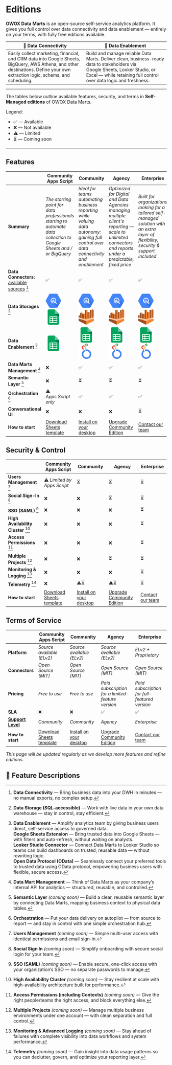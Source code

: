 # Editions

**OWOX Data Marts** is an open-source self-service analytics platform. It gives you full control over data connectivity and data enablement — entirely on your terms, with fully free editions available.

|🔌 **Data Connectivity** | 🚀 **Data Enablement** |
|-----------------------|-----------------------|
| Easily collect marketing, financial, and CRM data into Google Sheets, BigQuery, AWS Athena, and other destinations. Define your own extraction logic, schema, and scheduling. | Build and manage reliable Data Marts. Deliver clean, business-ready data to stakeholders via Google Sheets, Looker Studio, or Excel — while retaining full control over data logic and freshness. |

---

The tables below outline available features, security, and terms in **Self-Managed editions** of OWOX Data Marts.

Legend:

- ✅ — Available
- ❌ — Not available
- ⚠️ — Limited
- ⏳ — Coming soon

---

## Features

|                                                                             | **Community Apps Script**                                                                                           | **Community**                                                                                                                           | **Agency**                                                                                                                                                  | **Enterprise**                                                                                                                         |
|-----------------------------------------------------------------------------|---------------------------------------------------------------------------------------------------------------------|-----------------------------------------------------------------------------------------------------------------------------------------|-------------------------------------------------------------------------------------------------------------------------------------------------------------|----------------------------------------------------------------------------------------------------------------------------------------|
| **Summary**                                                                 | _The starting point for data professionals starting to automate data collection to Google Sheets and / or BigQuery_ | _Ideal for teams automating business reporting while valuing data autonomy: gaining full control over data connectivity and enablement_ | _Optimized for Digital and Data Agencies managing multiple client's reporting — scale to unlimited connectors and reports under a predictable, fixed price_ | _Built for organizations looking for a tailored self-managed solution with an extra layer of flexibility, security & support included_ |
| **Data Connectors:** [available sources](../../README.md#data-sources) [^1] | ✅                                                                                                                   | ✅                                                                                                                                       | ✅                                                                                                                                                           | ✅                                                                                                                                      |
| **Data Storages** [^2]                                                      | ![Google BigQuery](../public/bigquery.svg) ![Google Sheets](../public/g-sheets.svg)                                 | ![Google BigQuery](../public/bigquery.svg) ![AWS Athena](../public/athena.svg)                                                          | ![Google BigQuery](../public/bigquery.svg) ![AWS Athena](../public/athena.svg)                                                                              | ![Google BigQuery](../public/bigquery.svg) ![AWS Athena](../public/athena.svg)                                                         |
| **Data Enablement** [^3]                                                    | ![Google Sheets](../public/g-sheets.svg)                                                                            | ![Google Sheets](../public/g-sheets.svg) ![Looker Studio](../public/looker.svg)                                                         | ![Google Sheets](../public/g-sheets.svg) ![Looker Studio](../public/looker.svg)                                                                             | ![Google Sheets](../public/g-sheets.svg) ![Looker Studio](../public/looker.svg)                                                        |
| **Data Marts Management** [^4]                                              | ❌                                                                                                                   | ✅                                                                                                                                       | ✅                                                                                                                                                           | ✅                                                                                                                                      |
| **Semantic Layer** [^5]                                                     | ❌                                                                                                                   | ⏳                                                                                                                                       | ⏳                                                                                                                                                           | ⏳                                                                                                                                      |
| **Orchestration** [^6]                                                      | ⚠️ *Apps Script only*                                                                                               | ✅                                                                                                                                       | ✅                                                                                                                                                           | ✅                                                                                                                                      |
| **Conversational UI**                                                       | ❌                                                                                                                   | ❌                                                                                                                                       | ❌                                                                                                                                                           | ⏳                                                                                                                                      |
| **How to start**                                                            | [Download Sheets template](../../README.md#data-sources)                                                            | [Install on your desktop](./quick-start.md)                                                                                             | [Upgrade Community Edition](https://www.owox.com/pricing)                                                                                                   | [Contact our team](https://www.owox.com/pricing)                                                                                       |

## Security & Control

|                                     | **Community Apps Script**                                | **Community**                               | **Agency**                                                | **Enterprise**                                   |
|-------------------------------------|----------------------------------------------------------|---------------------------------------------|-----------------------------------------------------------|--------------------------------------------------|
| **Users Management** [^7]           | ⚠️ *Limited by Apps Script*                              | ⏳                                           | ⏳                                                         | ⏳                                                |
| **Social Sign-In** [^8]             | ❌                                                        | ❌                                           | ⏳                                                         | ⏳                                                |
| **SSO (SAML)** [^9]                 | ❌                                                        | ❌                                           | ❌                                                         | ⏳                                                |
| **High Availability Cluster** [^10] | ❌                                                        | ❌                                           | ❌                                                         | ⏳                                                |
| **Access Permissions** [^11]        | ❌                                                        | ❌                                           | ❌                                                         | ⏳                                                |
| **Multiple Projects** [^12]         | ❌                                                        | ❌                                           | ⏳                                                         | ⏳                                                |
| **Monitoring & Logging** [^13]      | ❌                                                        | ❌                                           | ❌                                                         | ⏳                                                |
| **Telemetry** [^14]                 | ❌                                                        | ⚠️⏳                                         | ⚠️⏳                                                       | ⏳                                                |
| **How to start**                    | [Download Sheets template](../../README.md#data-sources) | [Install on your desktop](./quick-start.md) | [Upgrade Community Edition](https://www.owox.com/pricing) | [Contact our team](https://www.owox.com/pricing) |

## Terms of Service

|                                                                                              | **Community Apps Script**                                | **Community**                               | **Agency**                                                | **Enterprise**                                   |
|----------------------------------------------------------------------------------------------|----------------------------------------------------------|---------------------------------------------|-----------------------------------------------------------|--------------------------------------------------|
| **Platform**                                                                                 | *Source available (ELv2)*                                | *Source available (ELv2)*                   | *Source available (ELv2)*                                 | *ELv2 + Proprietary*                             |
| **Connectors**                                                                               | *Open Source (MIT)*                                      | *Open Source (MIT)*                         | *Open Source (MIT)*                                       | *Open Source (MIT)*                              |
| **Pricing**                                                                                  | *Free to use*                                            | *Free to use*                               | *Paid subscription for a limited-feature version*         | *Paid subscription for full-featured version*    |
| **SLA**                                                                                      | ❌                                                        | ❌                                           | ✅                                                         | ✅                                                |
| [**Support Level**](https://support.owox.com/hc/en-us/articles/115000216754-Support-Options) | *Community*                                              | *Community*                                 | *Agency*                                                  | *Enterprise*                                     |
| **How to start**                                                                             | [Download Sheets template](../../README.md#data-sources) | [Install on your desktop](./quick-start.md) | [Upgrade Community Edition](https://www.owox.com/pricing) | [Contact our team](https://www.owox.com/pricing) |

*This page will be updated regularly as we develop more features and refine editions.*

## 📝 Feature Descriptions

[^1]: **Data Connectivity** — Bring business data into your DWH in minutes — no manual exports, no complex setup.  
[^2]: **Data Storage (SQL-accessible)** — Work with live data in your own data warehouse — stay in control, stay efficient.  
[^3]: **Data Enablement** — Amplify analytics team by giving business users direct, self-service access to governed data.  
**Google Sheets Extension** — Bring trusted data into Google Sheets — with filters and auto-refresh, without waiting on analysts.  
**Looker Studio Connector** — Connect Data Marts to Looker Studio so teams can build dashboards on trusted, reusable data — without rewriting logic.  
**Open Data Protocol (OData)** — Seamlessly connect your preferred tools to trusted data using OData protocol, empowering business users with flexible, secure access.  
[^4]: **Data Mart Management** — Think of Data Marts as your company’s internal API for analytics — structured, reusable, and controlled.  
[^5]: **Semantic Layer** *(coming soon)* — Build a clear, reusable semantic layer by connecting Data Marts, mapping business context to physical data tables.  
[^6]: **Orchestration** — Put your data delivery on autopilot — from source to report — and stay in control with one simple orchestration hub.  
[^7]: **Users Management** *(coming soon)* — Simple multi-user access with identical permissions and email sign-in.  
[^8]: **Social Sign In** *(coming soon)* — Simplify onboarding with secure social login for your team.  
[^9]: **SSO (SAML)** *(coming soon)* — Enable secure, one-click access with your organization’s SSO — no separate passwords to manage.  
[^10]: **High Availability Cluster** *(coming soon)* — Stay resilient at scale with high-availability architecture built for performance.  
[^11]: **Access Permissions (including Contexts)** *(coming soon)* — Give the right people/teams the right access, and block everything else.  
[^12]: **Multiple Projects** *(coming soon)* — Manage multiple business environments under one account — with clean separation and full control.  
[^13]: **Monitoring & Advanced Logging** *(coming soon)* — Stay ahead of failures with complete visibility into data workflows and system performance.  
[^14]: **Telemetry** *(coming soon)* — Gain insight into data usage patterns so you can declutter, govern, and optimize your reporting layer.
